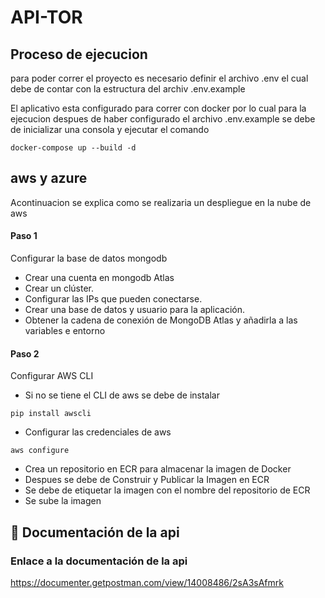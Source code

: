

# API-TOR


## Proceso de ejecucion

para poder correr el proyecto es necesario definir el archivo .env el cual debe de contar con la estructura del archiv .env.example

El aplicativo esta configurado para correr con docker por lo cual para la ejecucion despues de haber configurado el archivo .env.example se debe de inicializar una consola y ejecutar el comando

```
docker-compose up --build -d

```
## aws y azure

Acontinuacion se explica como se realizaria un despliegue en la nube de aws

#### Paso 1
Configurar la base de datos mongodb
* Crear una cuenta en mongodb Atlas
* Crear un clúster.
* Configurar las IPs que pueden conectarse.
* Crear una base de datos y usuario para la aplicación.
* Obtener la cadena de conexión de MongoDB Atlas y añadirla a las variables e entorno

#### Paso 2
Configurar AWS CLI

* Si no se tiene el CLI de aws se debe de instalar
```
pip install awscli

``` 
* Configurar las credenciales de aws

```
aws configure

``` 
* Crea un repositorio en ECR para almacenar la imagen de Docker
* Despues se debe de Construir y Publicar la Imagen en ECR
* Se debe de etiquetar la imagen con el nombre del repositorio de ECR
* Se sube la imagen

## 🔗 Documentación de la api

### Enlace a la documentación de la api
https://documenter.getpostman.com/view/14008486/2sA3sAfmrk

